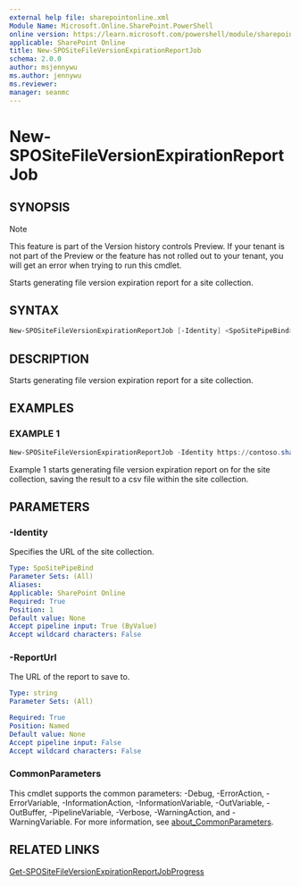 ```yaml
---
external help file: sharepointonline.xml
Module Name: Microsoft.Online.SharePoint.PowerShell
online version: https://learn.microsoft.com/powershell/module/sharepoint-online/new-spositefileversionexpirationreportjob
applicable: SharePoint Online
title: New-SPOSiteFileVersionExpirationReportJob
schema: 2.0.0
author: msjennywu
ms.author: jennywu
ms.reviewer:
manager: seanmc
---
```


# New-SPOSiteFileVersionExpirationReportJob

## SYNOPSIS

> [!NOTE]
> This feature is part of the Version history controls Preview. If your tenant is not part of the Preview or the feature has not rolled out to your tenant, you will get an error when trying to run this cmdlet.

Starts generating file version expiration report for a site collection.

## SYNTAX

```powershell
New-SPOSiteFileVersionExpirationReportJob [-Identity] <SpoSitePipeBind> [-ReportUrl <String>] [<CommonParameters>]
```

## DESCRIPTION

Starts generating file version expiration report for a site collection.

## EXAMPLES

### EXAMPLE 1

```powershell
New-SPOSiteFileVersionExpirationReportJob -Identity https://contoso.sharepoint.com/sites/site1 -ReportUrl "https://contoso.sharepoint.com/sites/sites1/reports/MyReports/VersionReport.csv"
```

Example 1 starts generating file version expiration report on for the site collection, saving the result to a csv file within the site collection.

## PARAMETERS

### -Identity

Specifies the URL of the site collection.

```yaml
Type: SpoSitePipeBind
Parameter Sets: (All)
Aliases:
Applicable: SharePoint Online
Required: True
Position: 1
Default value: None
Accept pipeline input: True (ByValue)
Accept wildcard characters: False
```

### -ReportUrl

The URL of the report to save to.

```yaml
Type: string
Parameter Sets: (All)

Required: True
Position: Named
Default value: None
Accept pipeline input: False
Accept wildcard characters: False
```

### CommonParameters

This cmdlet supports the common parameters: -Debug, -ErrorAction, -ErrorVariable, -InformationAction, -InformationVariable, -OutVariable, -OutBuffer, -PipelineVariable, -Verbose, -WarningAction, and -WarningVariable. For more information, see [about_CommonParameters](https://go.microsoft.com/fwlink/?LinkID=113216).

## RELATED LINKS

[Get-SPOSiteFileVersionExpirationReportJobProgress](Get-SPOSiteFileVersionExpirationReportJobProgress.md)